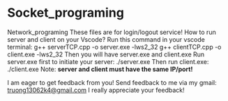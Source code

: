 # Socket_programing
Network_programing
These files are for login/logout service!
How to run server and client on your Vscode?
Run this command in your vscode terminal:
g++ serverTCP.cpp -o server.exe -lws2_32
g++ clientTCP.cpp -o client.exe -lws2_32
Then you will have server.exe and client.exe
Run server.exe first to initiate your server: 
./server.exe
Then run client.exe: 
./client.exe
Note: **server and client must have the same IP/port!**

I am eager to get feedback from you!
Send feedback to me via my gmail: truong13062k4@gmail.com
I really appreciate your feedback! 
